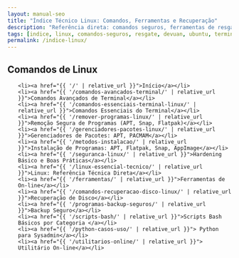 ```yaml
---
layout: manual-seo
title: "Índice Técnico Linux: Comandos, Ferramentas e Recuperação"
description: "Referência direta: comandos seguros, ferramentas de resgate, ISOs oficiais (Devuan, Ubuntu) e scripts testados — zero conteúdo genérico."
tags: [indice, linux, comandos-seguros, resgate, devuan, ubuntu, terminal, sysadmin]
permalink: /indice-linux/
---
```










<section>
  <h2>Comandos de Linux</h2>
  <ul>

    <li><a href="{{ '/' | relative_url }}">Início</a></li>    
    <li><a href="{{ '/comandos-avancados-terminal/' | relative_url }}">Comandos Avançados de Terminal</a></li>
    <li><a href="{{ '/comandos-essenciais-terminal-linux/' | relative_url }}">Comandos Essenciais do Terminal</a></li>
    <li><a href="{{ '/remover-programas-linux/' | relative_url }}">Remoção Segura de Programas (APT, Snap, Flatpak)</a></li>
    <li><a href="{{ '/gerenciadores-pacotes-linux/' | relative_url }}">Gerenciadores de Pacotes: APT, PACMAM</a></li>
    <li><a href="{{ '/metodos-instalacao/' | relative_url }}">Instalação de Programas: APT, Flatpak, Snap, AppImage</a></li>
    <li><a href="{{ '/seguranca-linux/' | relative_url }}">Hardening Básico e Boas Práticas</a></li>
    <li><a href="{{ '/linux-essencial-tecnico/' | relative_url }}">Linux: Referência Técnica Direta</a></li>
    <li><a href="{{ '/ferramentas/' | relative_url }}">Ferramentas de On-line</a></li>
    <li><a href="{{ '/comandos-recuperacao-disco-linux/' | relative_url }}">Recuperação de Disco</a></li>
    <li><a href="{{ '/programas-backup-seguros/' | relative_url }}">Backup Seguro</a></li>
    <li><a href="{{ '/scripts-bash/' | relative_url }}">Scripts Bash Básicos por Categoria </a></li>
    <li><a href="{{ '/python-casos-uso/' | relative_url }}"> Python para Sysadmin</a></li>
    <li><a href="{{ '/utilitarios-online/' | relative_url }}"> Utilitário On-line</a></li>


  </ul>


</section>

